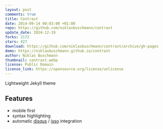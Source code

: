 ```yaml
---
layout: post
comments: true
title: Contrast
date: 2014-09-14 00:03:00 +01:00
repo: https://github.com/niklasbuschmann/contrast
update_date: 2024-12-19
forks: 2172
stars: 427
download: https://github.com/niklasbuschmann/contrast/archive/gh-pages.zip
demo: https://niklasbuschmann.github.io/contrast
author: Niklas Buschmann
thumbnail: contrast.webp
license: Public Domain
license_link: https://opensource.org/license/unlicense
---
```


Lightweight Jekyll theme

## Features

* mobile first
* syntax highlighting
* automatic [disqus](https://disqus.com/) / [isso](https://posativ.org/isso/) integration
